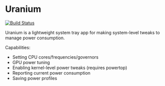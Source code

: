 # Uranium

[![Build Status](https://travis-ci.org/therecluse26/uranium.svg?branch=master)](https://travis-ci.org/therecluse26/uranium)

Uranium is a lightweight system tray app for making system-level tweaks to manage power consumption. 

Capabilities: 
- Setting CPU cores/frequencies/governors
- GPU power tuning
- Enabling kernel-level power tweaks (requires powertop)
- Reporting current power consumption
- Saving power profiles
